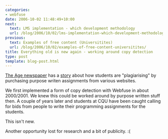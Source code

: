 ```yaml
---
categories:
- webfuse
date: 2006-10-02 11:48:49+10:00
next:
  text: LMS implementation - which development methodology
  url: /blog/2006/10/02/lms-implementation-which-development-methodology/
previous:
  text: Examples of free content (Universitites)
  url: /blog/2006/10/02/examples-of-free-content-universitites/
title: Everything old is new again - working around copy detection
type: post
template: blog-post.html
---
```

[The Age newspaper](http://www.theage.com.au/) has a [story](http://www.theage.com.au/news/national/web-offers-cheats-tailormade-assignments/2006/09/29/1159337339350.html) about how students are "plagiarising" by purchasing purpose writen assignments from various websites.

We first implemented a form of copy detection with Webfuse in about 2000/2001. We knew this could be worked around by purpose written stuff then. A couple of years later and students at CQU have been caught calling for bids from people to write their programming assignments for the students.

This isn't new.

Another opportunity lost for research and a bit of publicity. :(
